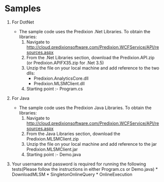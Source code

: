 # Samples
1. For DotNet
	* The sample code uses the Predixion .Net Libraries. To obtain the libraries:
		1. Navigate to http://cloud.predixionsoftware.com/Predixion.WCFService/API/resources.aspx
		2. From the .Net Libraries section, download the Predixion.API.zip (or Predixion.APIFX35.zip for .Net 3.5)
		3. Unzip the file on your local machine and add reference to the two dlls:
			  * Predixion.AnalyticsCore.dll
			  * Predixion.MLSMClient.dll
		4. Starting point :- Program.cs
               
                
2. For Java
	* The sample code uses the Predixion Java Libraries. To obtain the libraries:
		1. Navigate to http://cloud.predixionsoftware.com/Predixion.WCFService/API/resources.aspx
		2. From the Java Libraries section, download the Predixion.MLSMClient.zip
		3. Unzip the file on your local machine and add reference to the jar Predixion.MLSMClient.jar
		4. Starting point :- Demo.java


3. Your username and password is required for running the following tests(Please follow the instructions in either Program.cs or Demo.java)
       * DownloadMLSM
       * SingletonOnlineQuery
       * OnlineExecution 

